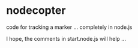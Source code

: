 nodecopter
==========

code for tracking a marker ... completely in node.js

I hope, the comments in start.node.js will help ...
